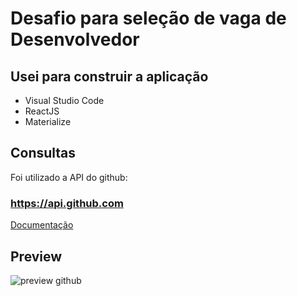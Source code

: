 # Desafio para seleção de vaga de Desenvolvedor

## Usei para construir a aplicação

- Visual Studio Code 
- ReactJS
- Materialize

## Consultas

Foi utilizado a API do github:

### https://api.github.com
[Documentação](https://developer.github.com/v3/)

## Preview
![preview github](https://user-images.githubusercontent.com/49216154/86484931-bf5de080-bd2d-11ea-80f2-fb102c48f131.png)

